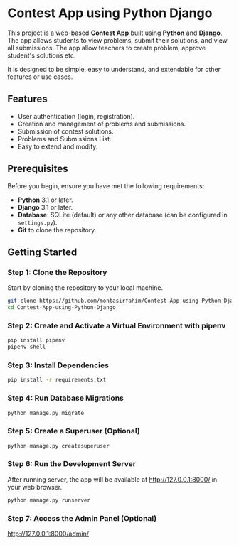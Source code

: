 # Contest App using Python Django

This project is a web-based **Contest App** built using **Python** and **Django**. The app allows students to view problems, submit their solutions, and view all submissions. 
The app allow teachers to create problem, approve student's solutions etc.

It is designed to be simple, easy to understand, and extendable for other features or use cases.

## Features
- User authentication (login, registration).
- Creation and management of problems and submissions.
- Submission of contest solutions.
- Problems and Submissions List.
- Easy to extend and modify.

## Prerequisites

Before you begin, ensure you have met the following requirements:

- **Python** 3.1 or later.
- **Django** 3.1 or later.
- **Database**: SQLite (default) or any other database (can be configured in `settings.py`).
- **Git** to clone the repository.

## Getting Started

### Step 1: Clone the Repository

Start by cloning the repository to your local machine.

```bash
git clone https://github.com/montasirfahim/Contest-App-using-Python-Django.git
cd Contest-App-using-Python-Django
```
### Step 2: Create and Activate a Virtual Environment with pipenv 
```bash
pip install pipenv
pipenv shell
```

### Step 3: Install Dependencies
```bash
pip install -r requirements.txt
```
### Step 4: Run Database Migrations
```bash
python manage.py migrate
```
### Step 5: Create a Superuser (Optional)
```bash
python manage.py createsuperuser
```

### Step 6: Run the Development Server
After running server, the app will be available at http://127.0.0.1:8000/ in your web browser.
```bash
python manage.py runserver
```
### Step 7: Access the Admin Panel (Optional)
http://127.0.0.1:8000/admin/
